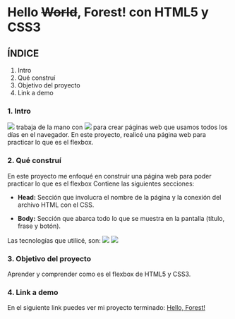# Hello ~~World~~, Forest! con HTML5 y CSS3

## ÍNDICE
1. Intro
2. Qué construí
3. Objetivo del proyecto
4. Link a demo

### 1. Intro
<img src="https://img.shields.io/badge/HTML5-E34F26?style=for-the-badge&logo=html5&logoColor=white" /> trabaja de la mano con <img src="https://img.shields.io/badge/CSS3-1572B6?style=for-the-badge&logo=css3&logoColor=white" /> para crear páginas web que usamos todos los días en el navegador. En este proyecto, realicé una página web para practicar lo que es el flexbox.

### 2. Qué construí
En este proyecto me enfoqué en construir una página web para poder practicar lo que es el flexbox
Contiene las siguientes secciones:

- **Head:** Sección que involucra el nombre de la página y la conexión del archivo HTML con el CSS.

- **Body:** Sección que abarca todo lo que se muestra en la pantalla (título, frase y botón).

Las tecnologías que utilicé, son: 
<img src="https://img.shields.io/badge/HTML5-E34F26?style=for-the-badge&logo=html5&logoColor=white" />
<img src="https://img.shields.io/badge/CSS3-1572B6?style=for-the-badge&logo=css3&logoColor=white" />

### 3. Objetivo del proyecto
Aprender y comprender como es el flexbox de HTML5 y CSS3.

### 4. Link a demo
En el siguiente link puedes ver mi proyecto terminado: [Hello, Forest!](https://helloforest-tau.vercel.app/)
